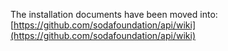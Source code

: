 The installation documents have been moved into: [https://github.com/sodafoundation/api/wiki](https://github.com/sodafoundation/api/wiki)
